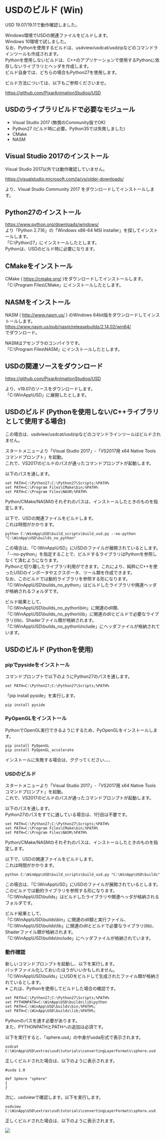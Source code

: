 # USDのビルド (Win)

USD 19.07/19.11で動作確認しました。    

Windows環境でUSDの関連ファイルをビルドします。    
Windows 10環境で試しました。    
なお、Pythonを使用するビルドは、usdview/usdcat/usdzipなどのコマンドラインツールも作成されます。    
Pythonを使用しないビルドは、C++のアプリケーションで使用するPythonに依存しないライブラリとヘッダを作成します。    
ビルド自身では、どちらの場合もPython27を使用します。    

ビルド方法については、以下もご参照くださいませ。    

https://github.com/PixarAnimationStudios/USD

## USDのライブラリビルドで必要なモジュール

* Visual Studio 2017 (無償のCommunity版でOK)
* Python27 (ビルド時に必要。Python35では失敗しました)
* CMake
* NASM

## Visual Studio 2017のインストール

Visual Studio 2017以外では動作確認していません。    

https://visualstudio.microsoft.com/ja/vs/older-downloads/

より、Visual Studio Community 2017 をダウンロードしてインストールします。    

## Python27のインストール

https://www.python.org/downloads/windows/    
より「Python 2.7.16」の「Windows x86-64 MSI installer」を探してインストールします。    
「C:\Python27」にインストールしたとします。    
Pythonは、USDのビルド時に必要になります。    

## CMakeをインストール

CMake ( https://cmake.org/ )をダウンロードしてインストールします。    
「C:\Program Files\CMake」にインストールしたとします。     

## NASMをインストール

NASM ( http://www.nasm.us/ ) のWindows 64bit版をダウンロードしてインストールします。    
https://www.nasm.us/pub/nasm/releasebuilds/2.14.02/win64/     
でダウンロード。    

NASMはアセンブラのコンパイラです。    
「C:\Program Files\NASM」にインストールしたとします。    

## USDの関連ソースをダウンロード

https://github.com/PixarAnimationStudios/USD

より、v19.07のソースをダウンロードします。    
「C:\WinApp\USD」に展開したとします。    

## USDのビルド (Pythonを使用しない/C++ライブラリとして使用する場合)

この場合は、usdview/usdcat/usdzipなどのコマンドラインツールはビルドされません。    

スタートメニューより「Visual Studio 2017」-「VS2017用 x64 Native Tools コマンドプロンプト」を起動。    
これで、VS2017のビルドのパスが通ったコマンドプロンプトが起動します。   

以下のパスを通します。    

    set PATH=C:\Python27;C:\Python27\Scripts;%PATH%    
    set PATH=C:\Program Files\CMake\bin;%PATH%    
    set PATH=C:\Program Files\NASM;%PATH%    

Python/CMake/NASMのそれぞれのパスは、インストールしたときのものを指定します。    

以下で、USDの関連ファイルをビルドします。    
これは時間がかかります。    

    python C:\WinApp\USD\build_scripts\build_usd.py --no-python "C:\WinApp\USD\builds_no_python"    


この場合は、「C:\WinApp\USD」にUSDのファイルが展開されているとします。    
「--no-python」を指定することで、ビルドするライブラリはPythonを参照しなくて済むようになります。    
Pythonと切り離したライブラリ利用ができます。これにより、純粋にC++を使ったUSDのインポータやエクスポータ、ツール類を作成できます。     
なお、このビルドでは動的ライブラリを参照する形になります。    
「C:\WinApp\USD\builds_no_python」はビルドしたライブラリや関連ヘッダが格納されるフォルダです。     


ビルド結果として、    
「C:\WinApp\USD\builds_no_python\bin」に関連のdll類、    
「C:\WinApp\USD\builds_no_python\lib」に関連のdllとビルドで必要なライブラリ(lib)、Shaderファイル類が格納されます。    
「C:\WinApp\USD\builds_no_python\include」にヘッダファイルが格納されています。    

## USDのビルド (Pythonを使用)

### pipでpysideをインストール

コマンドプロンプトで以下のようにPython27のパスを通します。    

    set PATH=C:\Python27;C:\Python27\Scripts;%PATH%    

「pip install pyside」を実行します。    

    pip install pyside

### PyOpenGLをインストール

PythonでOpenGL実行できるようにするため、PyOpenGLをインストールします。    

    pip install PyOpenGL    
    pip install PyOpenGL_accelerate    

インストールに失敗する場合は、ググってください、、、

### USDのビルド

スタートメニューより「Visual Studio 2017」-「VS2017用 x64 Native Tools コマンドプロンプト」を起動。    
これで、VS2017のビルドのパスが通ったコマンドプロンプトが起動します。   

以下のパスを通します。    
Python27のパスをすでに通している場合は、1行目は不要です。    

    set PATH=C:\Python27;C:\Python27\Scripts;%PATH%    
    set PATH=C:\Program Files\CMake\bin;%PATH%    
    set PATH=C:\Program Files\NASM;%PATH%    

Python/CMake/NASMのそれぞれのパスは、インストールしたときのものを指定します。    

以下で、USDの関連ファイルをビルドします。    
これは時間がかかります。    

    python C:\WinApp\USD\build_scripts\build_usd.py "C:\WinApp\USD\builds"    


この場合は、「C:\WinApp\USD」にUSDのファイルが展開されているとします。    
このビルドでは動的ライブラリを参照する形になります。    
「C:\WinApp\USD\builds」はビルドしたライブラリや関連ヘッダが格納されるフォルダです。     

ビルド結果として、    
「C:\WinApp\USD\builds\bin」に関連のdll類と実行ファイル、    
「C:\WinApp\USD\builds\lib」に関連のdllとビルドで必要なライブラリ(lib)、Shaderファイル類が格納されます。    
「C:\WinApp\USD\builds\include」にヘッダファイルが格納されています。    

### 動作確認

新しいコマンドプロンプトを起動し、以下を実行します。    
バッチファイル化しておいたほうがいいかもしれません。    
「C:\WinApp\USD\builds」にUSDをビルドして生成されたファイル類が格納されているとします。    
※ これは、Pythonを使用してビルドした場合の確認です。    


    set PATH=C:\Python27;C:\Python27\Scripts;%PATH%    
    set PYTHONPATH=C:\WinApp\USD\builds\lib\python     
    set PATH=C:\WinApp\USD\builds\bin;%PATH%;    
    set PATH=C:\WinApp\USD\builds\lib;%PATH%;    

Pythonのパスを通す必要があります。    
また、PYTHONPATHとPATHへの追加は必須です。     

以下を実行すると、「sphere.usd」の中身がusda形式で表示されます。    

    usdcat C:\WinApp\USD\extras\usd\tutorials\convertingLayerFormats\sphere.usd

正しくビルドされた場合は、以下のように表示されます。    

    #usda 1.0

    def Sphere "sphere"
    {
    }

次に、usdviewで確認します。以下を実行します。    

    usdview C:\WinApp\USD\extras\usd\tutorials\convertingLayerFormats\sphere.usd

正しくビルドされた場合は、以下のように表示されます。    

<img src="images/usd_usdview.jpg" />    


